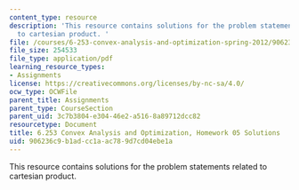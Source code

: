 ```yaml
---
content_type: resource
description: 'This resource contains solutions for the problem statements related
  to cartesian product. '
file: /courses/6-253-convex-analysis-and-optimization-spring-2012/906236c9b1adcc1aac789d7cd04ebe1a_MIT6_253S12_hw05_sol.pdf
file_size: 254533
file_type: application/pdf
learning_resource_types:
- Assignments
license: https://creativecommons.org/licenses/by-nc-sa/4.0/
ocw_type: OCWFile
parent_title: Assignments
parent_type: CourseSection
parent_uid: 3c7b3804-e304-46e2-a516-8a89712dcc82
resourcetype: Document
title: 6.253 Convex Analysis and Optimization, Homework 05 Solutions
uid: 906236c9-b1ad-cc1a-ac78-9d7cd04ebe1a
---
```

This resource contains solutions for the problem statements related to cartesian product. 